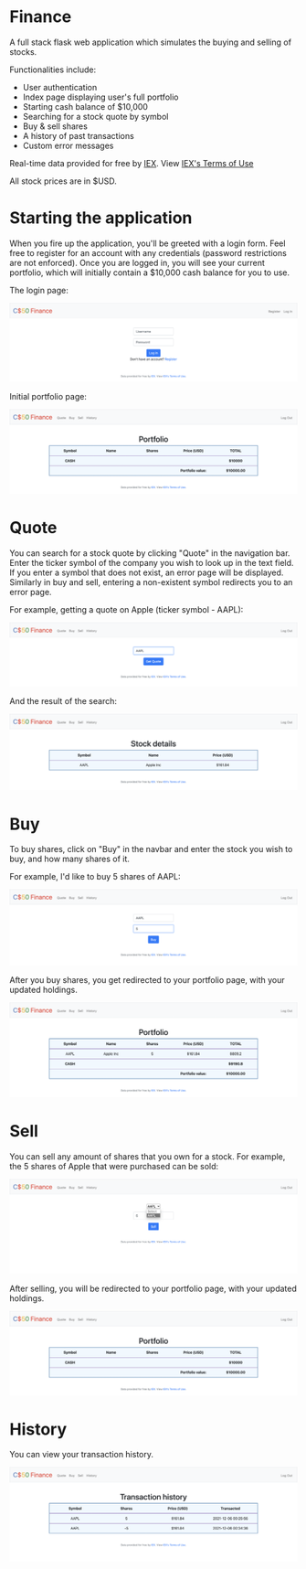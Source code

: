 # Finance
A full stack flask web application which simulates the buying and selling of stocks.

Functionalities include:
- User authentication
- Index page displaying user's full portfolio
- Starting cash balance of $10,000
- Searching for a stock quote by symbol
- Buy & sell shares
- A history of past transactions
- Custom error messages

Real-time data provided for free by [IEX](https://exchange.iex.io/products/market-data-connectivity/). View [IEX's Terms of Use](https://iexcloud.io/terms/)

All stock prices are in $USD.

# Starting the application
When you fire up the application, you'll be greeted with a login form. Feel free to register for an account with any credentials (password restrictions are not enforced). Once you are logged in, you will see your current portfolio, which will initially contain a $10,000 cash balance for you to use.

The login page:

![Login page](static/images/login.png)

Initial portfolio page:

![Portfolio](static/images/portfolio1.png)

# Quote
You can search for a stock quote by clicking "Quote" in the navigation bar. Enter the ticker symbol of the company you wish to look up in the text field. If you enter a symbol that does not exist, an error page will be displayed. Similarly in buy and sell, entering a non-existent symbol redirects you to an error page.

For example, getting a quote on Apple (ticker symbol - AAPL):

![Get a quote](static/images/AAPL-quote.png)

And the result of the search:

![Quote result](static/images/AAPL-quoted.png)

# Buy
To buy shares, click on "Buy" in the navbar and enter the stock you wish to buy, and how many shares of it.

For example, I'd like to buy 5 shares of AAPL:

![Buy](static/images/buy.png)

After you buy shares, you get redirected to your portfolio page, with your updated holdings.

![Portfolio](static/images/portfolio2.png)

# Sell
You can sell any amount of shares that you own for a stock. For example, the 5 shares of Apple that were purchased can be sold:

![Sell](static/images/sell.png)

After selling, you will be redirected to your portfolio page, with your updated holdings.

![Portfolio](static/images/portfolio1.png)

# History
You can view your transaction history.

![Transaction history](static/images/history.png)